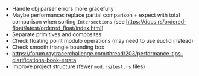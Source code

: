 - Handle obj parser errors more gracefully
- Maybe performance: replace partial comparison + expect with total comparison when sorting `Intersections` (see https://docs.rs/ordered-float/latest/ordered_float/index.html)
- Separate primitives and composites
- Check floating point modulo operations (may need to use euclid instead)
- Check smooth triangle bounding box
- https://forum.raytracerchallenge.com/thread/203/performance-tips-clarifications-book-errata
- Improve project structure (fewer `mod.rs`/`test.rs` files)